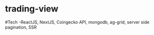# trading-view

#Tech
  -ReactJS, NextJS, Coingecko API, mongodb, ag-grid, server side pagination, SSR
